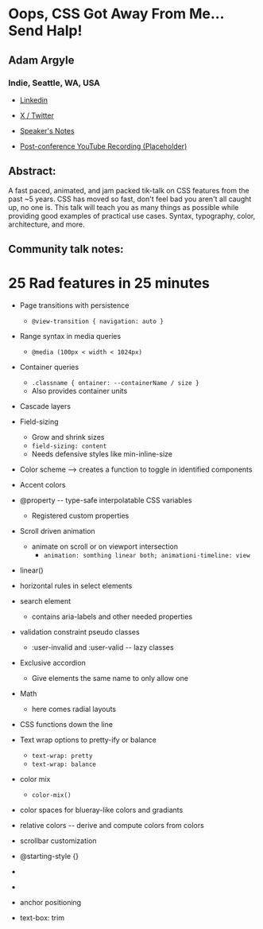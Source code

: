 # Oops, CSS Got Away From Me… Send Halp! 

## Adam Argyle
### Indie, Seattle, WA, USA 
- [Linkedin](https://www.linkedin.com/in/adamargyle/) 

- [X / Twitter](https://x.com/argyleink) 

- [Speaker's Notes](https://cascadiajs-2025.netlify.app/)
- [Post-conference YouTube Recording (Placeholder)]()
## Abstract: 

A fast paced, animated, and jam packed tik-talk on CSS features from the past ~5 years. CSS has moved so fast, don't feel bad you aren't all caught up, no one is. This talk will teach you as many things as possible while providing good examples of practical use cases. Syntax, typography, color, architecture, and more.
## Community talk notes: 

# 25 Rad features in 25 minutes
- Page transitions  with persistence
    - `@view-transition { navigation: auto }`

- Range syntax in media queries
    - `@media (100px < width < 1024px)`

- Container queries
    - `.classname { ontainer: --containerName / size }`
    - Also provides container units

- Cascade layers
- Field-sizing
  - Grow and shrink sizes
  - `field-sizing: content`
  - Needs defensive styles like min-inline-size
- Color scheme --> creates a function to toggle in identified components
- Accent colors
- @property -- type-safe interpolatable CSS variables
  - Registered custom properties
- Scroll driven animation
  - animate on scroll or on viewport intersection
    - `animation: somthing linear both;
        animationi-timeline: view`
- linear()
- horizontal rules in select elements
- search element
  - contains aria-labels and other needed properties
- validation constraint pseudo classes
  - :user-invalid and :user-valid -- lazy classes
- Exclusive accordion
  - Give elements the same name to only allow one
- Math
  - here comes radial layouts
- CSS functions down the line
- Text wrap options to pretty-ify or balance
  - `text-wrap: pretty`
  - `text-wrap: balance`
- color mix
  - `color-mix()`
- color spaces for blueray-like colors and gradiants 
- relative colors -- derive and compute colors from colors
- scrollbar customization
- @starting-style {}
- <dialog></dialog>
- <popup></popup>
- anchor positioning
- text-box: trim

